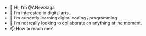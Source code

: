 - 👋 Hi, I’m @ANewSaga
- 👀 I’m interested in digital arts.
- 🌱 I’m currently learning digital coding / programming
- 💞️ I’m not really looking to collaborate on anything at the moment.
- 📫 How to reach me?

<!---
ANewSaga/ANewSaga is a ✨ special ✨ repository because its `README.md` (this file) appears on your GitHub profile.
You can click the Preview link to take a look at your changes.
--->
